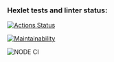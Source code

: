 ### Hexlet tests and linter status:
[![Actions Status](https://github.com/rinat-lucky/frontend-project-lvl1/workflows/hexlet-check/badge.svg)](https://github.com/rinat-lucky/frontend-project-lvl1/actions)

[![Maintainability](https://api.codeclimate.com/v1/badges/a99a88d28ad37a79dbf6/maintainability)](https://codeclimate.com/github/codeclimate/codeclimate/maintainability)

![NODE CI](https://github.com/rinat-lucky/frontend-project-lvl1/actions/workflows/nodejs.yml/badge.svg)
